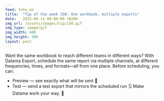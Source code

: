 ```yaml
---
feed: totw_en
title:  "Tip of the week 150: One workbook, multiple exports"
date:   2025-08-14 08:00:00 +0200
img_url: /assets/images/tip/150.gif
img_type: image/gif
img_width: 600
img_height: 300
layout: post
---
```


Want the same workbook to reach different teams in different ways? With Datama Export, schedule the same report via multiple channels, at different frequencies, times, and formats—all from one place.
Before scheduling, you can:
* Preview — see exactly what will be sent 📧
* Test — send a test export that mirrors the scheduled run 🗓️ 
Make Datama work your way. 🚀
